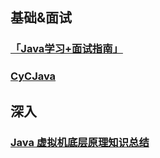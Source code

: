 ## 基础&面试

### [「Java学习+面试指南」](https://github.com/Snailclimb/JavaGuide)

### [CyCJava](https://github.com/CyC2018/CS-Notes)


## 深入
### [Java 虚拟机底层原理知识总结](https://github.com/doocs/jvm)
